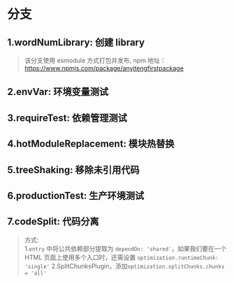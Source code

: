 # 分支

## 1.wordNumLibrary: 创建 library
> 该分支使用 esmodule 方式打包并发布, npm 地址：https://www.npmjs.com/package/anyitengfirstpackage

## 2.envVar: 环境变量测试

## 3.requireTest: 依赖管理测试

## 4.hotModuleReplacement: 模块热替换

## 5.treeShaking: 移除未引用代码

## 6.productionTest: 生产环境测试

## 7.codeSplit: 代码分离
> 方式:  
1.`entry` 中将公共依赖部分提取为 `dependOn: 'shared'`，如果我们要在一个 HTML 页面上使用多个入口时，还需设置 `optimization.runtimeChunk: 'single'`
2.SplitChunksPlugin，添加`optimization.splitChunks.chunks = 'all'`
